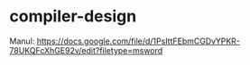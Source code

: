 # compiler-design

Manul: https://docs.google.com/file/d/1PsIttFEbmCGDvYPKR-78UKQFcXhGE92v/edit?filetype=msword
